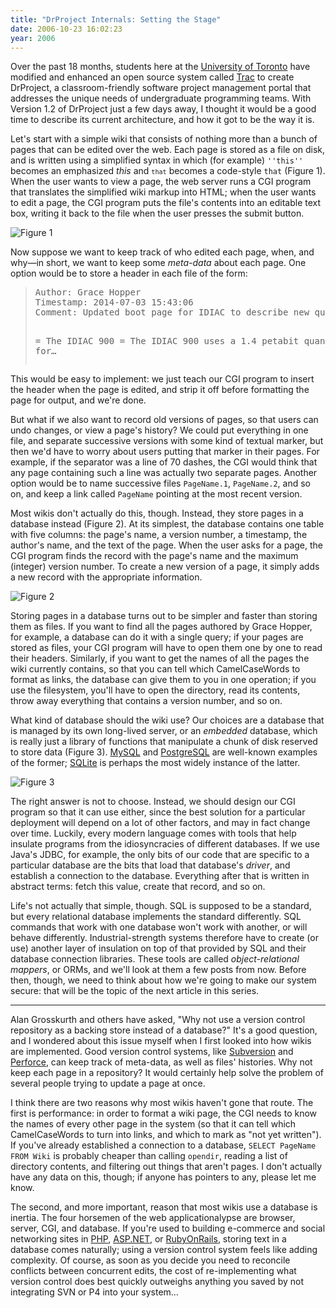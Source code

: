 ```yaml
---
title: "DrProject Internals: Setting the Stage"
date: 2006-10-23 16:02:23
year: 2006
---
```

Over the past 18 months, students here at the <a href="http://www.cs.toronto.edu">University of Toronto</a> have modified and enhanced an open source system called <a href="http://trac.edgewall.com">Trac</a> to create DrProject, a classroom-friendly software project management portal that addresses the unique needs of undergraduate programming teams.  With Version 1.2 of DrProject just a few days away, I thought it would be a good time to describe its current architecture, and how it got to be the way it is.

Let's start with a simple wiki that consists of nothing more than a bunch of pages that can be edited over the web.  Each page is stored as a file on disk, and is written using a simplified syntax in which (for example) <code>''this''</code> becomes an emphasized  <em>this</em> and <code>``that``</code> becomes a code-style <code>that</code> (Figure 1).  When the user wants to view a page, the web server runs a CGI program that translates the simplified wiki markup into HTML; when the user wants to edit a page, the CGI program puts the file's contents into an editable text box, writing it back to the file when the user presses the submit button.

<img id="image685" alt="Figure 1" src="{{'/files/2006/10/fig0101.png' | relative_url}}" />

Now suppose we want to keep track of who edited each page, when, and why—in short, we want to keep some <em>meta-data</em> about each page.  One option would be to store a header in each file of the form:
<blockquote>
<pre>Author: Grace Hopper
Timestamp: 2014-07-03 15:43:06
Comment: Updated boot page for IDIAC to describe new quantum array.

= The IDIAC 900 = The IDIAC 900 uses a 1.4 petabit quantum array for…</pre>
</blockquote>
This would be easy to implement: we just teach our CGI program to insert the header when the page is edited, and strip it off before formatting the page for output, and we're done.

But what if we also want to record old versions of pages, so that users can undo changes, or view a page's history?  We could put everything in one file, and separate successive versions with some kind of textual marker, but then we'd have to worry about users putting that marker in their pages.  For example, if the separator was a line of 70 dashes, the CGI would think that any page containing such a line was actually two separate pages.  Another option would be to name successive files <code>PageName.1</code>, <code>PageName.2</code>, and so on, and keep a link called <code>PageName</code> pointing at the most recent version.

Most wikis don't actually do this, though.  Instead, they store pages in a database instead (Figure 2).  At its simplest, the database contains one table with five columns: the page's name, a version number, a timestamp, the author's name, and the text of the page.  When the user asks for a page, the CGI program finds the record with the page's name and the maximum (integer) version number.  To create a new version of a page, it simply adds a new record with the appropriate information.

<img id="image686" alt="Figure 2" src="{{'/files/2006/10/fig0102.png' | relative_url}}" />

Storing pages in a database turns out to be simpler and faster than storing them as files.  If you want to find all the pages authored by Grace Hopper, for example, a database can do it with a single query; if your pages are stored as files, your CGI program will have to open them one by one to read their headers.  Similarly, if you want to get the names of all the pages the wiki currently contains, so that you can tell which CamelCaseWords to format as links, the database can give them to you in one operation; if you use the filesystem, you'll have to open the directory, read its contents, throw away everything that contains a version number, and so on.

What kind of database should the wiki use?  Our choices are a database that is managed by its own long-lived server, or an <em>embedded</em> database, which is really just a library of functions that manipulate a chunk of disk reserved to store data (Figure 3).  <a href="http://www.mysql.org">MySQL</a>  and <a href="http://www.postgresql.org">PostgreSQL</a> are well-known examples of the former; <a href="http://www.sqlite.org">SQLite</a> is perhaps the most widely instance of the latter.

<img id="image687" alt="Figure 3" src="{{'/files/2006/10/fig0103.png' | relative_url}}" />

The right answer is not to choose.  Instead, we should design our CGI program so that it can use either, since the best solution for a particular deployment will depend on a lot of other factors, and may in fact change over time.  Luckily, every modern language comes with tools that help insulate programs from the idiosyncracies of different databases.  If we use Java's JDBC, for example, the only bits of our code that are specific to a particular database are the bits that load that database's <em>driver</em>, and establish a connection to the database.  Everything after that is written in abstract terms: fetch this value, create that record, and so on.

Life's not actually that simple, though.  SQL is supposed to be a standard, but every relational database implements the standard differently.  SQL commands that work with one database won't work with another, or will behave differently.  Industrial-strength systems therefore have to create (or use) another layer of insulation on top of that provided by SQL and their database connection libraries. These tools are called <em>object-relational mappers</em>, or ORMs, and we'll look at them a few posts from now.  Before then, though, we need to think about how we're going to make our system secure: that will be the topic of the next article in this series.

<hr />Alan Grosskurth and others have asked, "Why not use a version control repository as a backing store instead of a database?"  It's a good question, and I wondered about this issue myself when I first looked into how wikis are implemented.  Good version control systems, like <a href="http://subversion.tigris.org">Subversion</a> and <a href="http://www.perforce.com">Perforce</a>, can keep track of meta-data, as well as files' histories.  Why not keep each page in a repository?  It would certainly help solve the problem of several people trying to update a page at once.

I think there are two reasons why most wikis haven't gone that route.  The first is performance: in order to format a wiki page, the CGI needs to know the names of every other page in the system (so that it can tell which CamelCaseWords to turn into links, and which to mark as "not yet written").  If you've already established a connection to a database, <code>SELECT PageName FROM Wiki</code> is probably cheaper than calling <code>opendir</code>, reading a list of directory contents, and filtering out things that aren't pages.  I don't actually have any data on this, though; if anyone has pointers to any, please let me know.

The second, and more important, reason that most wikis use a database is inertia.  The four horsemen of the web applicationalypse are browser, server, CGI, and database.  If you're used to building e-commerce and social networking sites in <a href="http://www.php.net">PHP</a>, <a href="http://asp.net">ASP.NET</a>, or <a href="http://www.rubyonrails.org">RubyOnRails</a>, storing text in a database comes naturally; using a version control system feels like adding complexity.  Of course, as soon as you decide you need to reconcile conflicts between concurrent edits, the cost of re-implementing what version control does best quickly outweighs anything you saved by not integrating SVN or P4 into your system…
